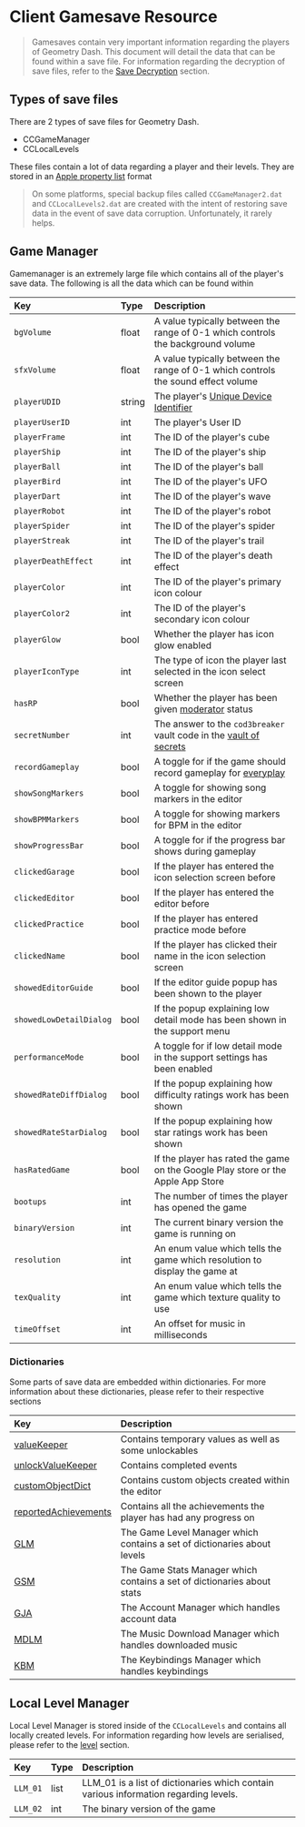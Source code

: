 # Client Gamesave Resource

> Gamesaves contain very important information regarding the players of Geometry Dash. This document will detail the data that can be found within a save file. For information regarding the decryption of save files, refer to the [Save Decryption][SAVE] section.

## Types of save files

There are 2 types of save files for Geometry Dash.

- CCGameManager
- CCLocalLevels

<!-- Todo: Plist section -->

These files contain a lot of data regarding a player and their levels. They are stored in an [Apple property list][PLIST] format

> On some platforms, special backup files called `CCGameManager2.dat` and `CCLocalLevels2.dat` are created with the intent of restoring save data in the event of save data corruption. Unfortunately, it rarely helps.

## Game Manager

Gamemanager is an extremely large file which contains all of the player's save data. The following is all the data which can be found within

| Key                     | Type   | Description                                                                       |
| :---------------------- | :----- | :-------------------------------------------------------------------------------- |
| `bgVolume`              | float  | A value typically between the range of 0-1 which controls the background volume   |
| `sfxVolume`             | float  | A value typically between the range of 0-1 which controls the sound effect volume |
| `playerUDID`            | string | The player's [Unique Device Identifier][UDID]                                     |
| `playerUserID`          | int    | The player's User ID                                                              |
| `playerFrame`           | int    | The ID of the player's cube                                                       |
| `playerShip`            | int    | The ID of the player's ship                                                       |
| `playerBall`            | int    | The ID of the player's ball                                                       |
| `playerBird`            | int    | The ID of the player's UFO                                                        |
| `playerDart`            | int    | The ID of the player's wave                                                       |
| `playerRobot`           | int    | The ID of the player's robot                                                      |
| `playerSpider`          | int    | The ID of the player's spider                                                     |
| `playerStreak`          | int    | The ID of the player's trail                                                      |
| `playerDeathEffect`     | int    | The ID of the player's death effect                                               |
| `playerColor`           | int    | The ID of the player's primary icon colour                                        |
| `playerColor2`          | int    | The ID of the player's secondary icon colour                                      |
| `playerGlow`            | bool   | Whether the player has icon glow enabled                                          |
| `playerIconType`        | int    | The type of icon the player last selected in the icon select screen               |
| `hasRP`                 | bool   | Whether the player has been given [moderator][MODERATOR] status                   |
| `secretNumber`          | int    | The answer to the `cod3breaker` vault code in the [vault of secrets][VAULT]       |
| `recordGameplay`        | bool   | A toggle for if the game should record gameplay for [everyplay][EVERYPLAY]        |
| `showSongMarkers`       | bool   | A toggle for showing song markers in the editor                                   |
| `showBPMMarkers`        | bool   | A toggle for showing markers for BPM in the editor                                |
| `showProgressBar`       | bool   | A toggle for if the progress bar shows during gameplay                            |
| `clickedGarage`         | bool   | If the player has entered the icon selection screen before                        |
| `clickedEditor`         | bool   | If the player has entered the editor before                                       |
| `clickedPractice`       | bool   | If the player has entered practice mode before                                    |
| `clickedName`           | bool   | If the player has clicked their name in the icon selection screen                 |
| `showedEditorGuide`     | bool   | If the editor guide popup has been shown to the player                            |
| `showedLowDetailDialog` | bool   | If the popup explaining low detail mode has been shown in the support menu        |
| `performanceMode`       | bool   | A toggle for if low detail mode in the support settings has been enabled          |
| `showedRateDiffDialog`  | bool   | If the popup explaining how difficulty ratings work has been shown                |
| `showedRateStarDialog`  | bool   | If the popup explaining how star ratings work has been shown                      |
| `hasRatedGame`          | bool   | If the player has rated the game on the Google Play store or the Apple App Store  |
| `bootups`               | int    | The number of times the player has opened the game                                |
| `binaryVersion`         | int    | The current binary version the game is running on                                 |
| `resolution`            | int    | An enum value which tells the game which resolution to display the game at        |
| `texQuality`            | int    | An enum value which tells the game which texture quality to use                   |
| `timeOffset`            | int    | An offset for music in milliseconds                                               |

### Dictionaries

Some parts of save data are embedded within dictionaries. For more information about these dictionaries, please refer to their respective sections

| Key                         | Description                                                              |
| :-------------------------- | :----------------------------------------------------------------------- |
| [valueKeeper][VK]           | Contains temporary values as well as some unlockables                    |
| [unlockValueKeeper][UVK]    | Contains completed events                                                |
| [customObjectDict][OBJ]     | Contains custom objects created within the editor                        |
| [reportedAchievements][ACH] | Contains all the achievements the player has had any progress on         |
| [GLM][GLM]                  | The Game Level Manager which contains a set of dictionaries about levels |
| [GSM][GSM]                  | The Game Stats Manager which contains a set of dictionaries about stats  |
| [GJA][GJA]                  | The Account Manager which handles account data                           |
| [MDLM][MDLM]                | The Music Download Manager which handles downloaded music                |
| [KBM][KBM]                  | The Keybindings Manager which handles keybindings                        |

## Local Level Manager

Local Level Manager is stored inside of the `CCLocalLevels` and contains all locally created levels. For information regarding how levels are serialised, please refer to the [level][LEVEL] section.

| Key      | Type | Description                                                                          |
| :------- | :--- | :----------------------------------------------------------------------------------- |
| `LLM_01` | list | LLM_01 is a list of dictionaries which contain various information regarding levels. |
| `LLM_02` | int  | The binary version of the game                                                       |

<!-- Links -->

[SAVE]: #
[PLIST]: #
[UDID]: #
[MODERATOR]: #
[VAULT]: #
[EVERYPLAY]: #
[LEVEL]: #
[VK]: /resources/client/saves/value_keeper.md
[UVK]: #
[OBJ]: #
[ACH]: /resources/client/saves/achievement.md
[GLM]: #
[GSM]: #
[GJA]: /resources/client/saves/account.md
[MDLM]: /resources/client/saves/music.md
[KBM]: /resources/client/saves/keybindings.md

<!-- ## Gamesave Key structure

### GLM

| Key     | Type | description |
| :-------| :--- | :-----------|
| [GLM_01](/resources/client/gamesave/GLM.md#GLM_01) | [Level](/resources/server/level.md)| All Official Levels you have progress on are stored here |
| [GLM_02](/resources/client/gamesave/GLM.md#GLM_02) | [level](/resources/server/level.md) | Uploaded levels - before the account System |
| [GLM_03](/resources/client/gamesave/GLM.md#GLM_03) | [Level](/resources/server/level.md)| online levels played|
| [GLM_04](/resources/client/gamesave/GLM.md#GLM_04) | rating| Shows what levels you have rated. was removed after 1.9 |
| [GLM_06](/resources/client/gamesave/GLM.md#GLM_06) | AccountIDs| The AccountIDs of all creators you follow    |
| [GLM_07](/resources/client/gamesave/GLM.md#GLM_07) | levelID| Levels played in last session |
| [GLM_08](/resources/client/gamesave/GLM.md#GLM_08) | filters | Search Filters States |
| [GLM_09](/resources/client/gamesave/GLM.md#GLM_09) | filters | Search Filters for Online Levels    |
| [GLM_10](/resources/client/gamesave/GLM.md#GLM_10) | [Level](/resources/server/level.md)| Completed dailies |
| [GLM_11](/resources/client/gamesave/GLM.md#GLM_11) | Integer| Current Daily ID |
| [GLM_12](/resources/client/gamesave/GLM.md#GLM_12) | likes | Something Related to likes |
| [GLM_13](/resources/client/gamesave/GLM.md#GLM_13) | levelID | All levels you submitted a rating on |
| [GLM_14](/resources/client/gamesave/GLM.md#GLM_14) | reportedLevels| A dictionary of all levels you have reported|
| [GLM_15](/resources/client/gamesave/GLM.md#GLM_15) | levelID | all Demon levels you have submitted a rating for |
| [GLM_16](/resources/client/gamesave/GLM.md#GLM_16) | [Level](/resources/server/level.md)| All the levels found in the Gauntlets that you have progress on are stored in here |
| [GLM_17](/resources/client/gamesave/GLM.md#GLM_17) | integer| Current Weekly ID |
| [GLM_18](/resources/client/gamesave/GLM.md#GLM_18) | Folder | The Folder Names for saved levels |
| [GLM_19](/resources/client/gamesave/GLM.md#GLM_19) | Folder | The Folder names for Local Levels |

### GS

| Key     | Type |
| :-------| :--- |
| [GS_value](/resources/client/gamesave/GS_Value?id=gs-value-structure)| Player Stats  |
| [GS_completed](/resources/client/gamesave/GS_Value?id=gs_completed)| Completed Levels  |
| [GS_3](/resources/client/gamesave/GS_Value?id=gs_3)| Completed levels with coins `{levelID}_{number of coins aquired from level}` |
| [GS_4](/resources/client/gamesave/GS_Value?id=gs_4)| Completed levels with coins `{levelID}_{number of coins aquired from level}` |
| [GS_5](/resources/client/gamesave/GS_Value?id=gs_5)| Completed Mappacks + rewarded stars `<k>pack_{MappackID}</k><s>{Stars rewarded}</s>` |
| [GS_6](/resources/client/gamesave/GS_Value?id=gs_6)| all Purchased Icons/Colours in the shops `<k>{ListingID}</k><s>{Price}</s>` |
| [GS_7](/resources/client/gamesave/GS_Value?id=gs_7)| level progress `<k>{levelID}</k><s>{percentage}</s>` |
| [GS_8](/resources/client/gamesave/GS_Value?id=gs_8)| Unused |
| [GS_9](/resources/client/gamesave/GS_Value?id=gs_9)| How many stars downloaded levels give `<k>{levelID}</k><s>{rewardedStars}</s>` |
| [GS_10](/resources/client/gamesave/GS_Value?id=gs_10)| Offical level progress `<k>{ID}</k><s>{percentage}</s>` |
| [GS_11](/resources/client/gamesave/GS_Value?id=gs_11)| All rewards gained from Daily Chests |
| [GS_12](/resources/client/gamesave/GS_Value?id=gs_12)| Contains [Quests](resources/client/gamesave/quests.md)|
| [GS_14](/resources/client/gamesave/GS_Value#GS_14)| Daily/Challenges rewards |
| [GS_15](/resources/client/gamesave/GS_Value?id=gs_15)| Contains Upcoming [Quests](resources/client/gamesave/quests.md)|
| [GS_16](/resources/client/gamesave/GS_Value?id=gs_16)| Daily/Weekly level progress `<k>{Daily/WeeklyID}</k><s>{percentage}</s>` |
| [GS_17](/resources/client/gamesave/GS_Value?id=gs_17)| Daily/Weekly Stars `<k>{Daily/WeeklyID}</k><s>{Stars}</s>` |
| [GS_18](/resources/client/gamesave/GS_Value?id=gs_18)| Gauntlet Level Progress `<k>{levelID}</k><s>{percentage}</s>` |
| [GS_19](/resources/client/gamesave/GS_Value#GS_19)| All the Rewards from unlocked chests in the treasure room |
| [GS_20](/resources/client/gamesave/GS_Value?id=gs_20)| Demon Keys |
| [GS_21](/resources/client/gamesave/GS_Value#GS_21)| All rewards for Completed Gauntlets + rewards for Demon quest/social medias   |
| [GS_22](/resources/client/gamesave/GS_Value?id=gs_22)| Rewards from Geometry Dash world |
| [GS_23](/resources/client/gamesave/GS_Value?id=gs_23)| Gauntlet Level Progress `<k>{levelID}</k><s>{percentage}</s>` |
| [GS_24](/resources/client/gamesave/GS_Value?id=gs_24)| Daily/Weekly Percentage |
| [GS_25](/resources/client/gamesave/GS_Value#GS_25)| All the rewards from completed weekly Demons |

### GJA

| Key | Value|
| :-- |:-----------|
| GJA_001 | Username|
| GJA_002 | Password (in plaintext)|
| GJA_003 | AccountID |

#### GDL22 GJA
| Key | Value|
| :-- |:-----------|
| GJA_004 | SessionID |

### LLM

| Key | Value|
| :-- |:-----------|
| LLM_01 | Local Levels |
| LLM_02 | Hardcoded to `binaryVersion`|

